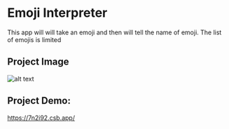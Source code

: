 # Emoji Interpreter 

This app will will take an emoji and then will tell the name of emoji. The list of emojis is limited

## Project Image
![alt text](https://omgate.netlify.app/images/mark-8-screenshot.png)

## Project Demo:
https://7n2i92.csb.app/